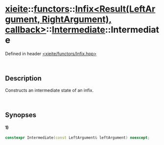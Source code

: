 # [xieite](../../../../../xieite.md)\:\:[functors](../../../../../functors.md)\:\:[Infix\<Result\(LeftArgument, RightArgument\), callback\>](../../../../Infix.md)\:\:[Intermediate](../../Intermediate.md)\:\:Intermediate
Defined in header [<xieite/functors/Infix.hpp>](../../../../../../include/xieite/functors/Infix.hpp)

&nbsp;

## Description
Constructs an intermediate state of an infix.

&nbsp;

## Synopses
#### 1)
```cpp
constexpr Intermediate(const LeftArgument& leftArgument) noexcept;
```
